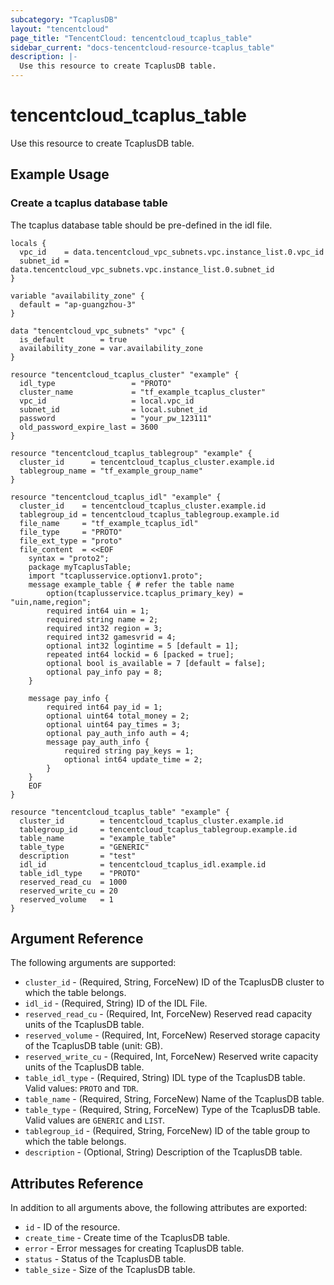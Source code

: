 ```yaml
---
subcategory: "TcaplusDB"
layout: "tencentcloud"
page_title: "TencentCloud: tencentcloud_tcaplus_table"
sidebar_current: "docs-tencentcloud-resource-tcaplus_table"
description: |-
  Use this resource to create TcaplusDB table.
---
```


# tencentcloud_tcaplus_table

Use this resource to create TcaplusDB table.

## Example Usage

### Create a tcaplus database table

The tcaplus database table should be pre-defined in the idl file.

```hcl
locals {
  vpc_id    = data.tencentcloud_vpc_subnets.vpc.instance_list.0.vpc_id
  subnet_id = data.tencentcloud_vpc_subnets.vpc.instance_list.0.subnet_id
}

variable "availability_zone" {
  default = "ap-guangzhou-3"
}

data "tencentcloud_vpc_subnets" "vpc" {
  is_default        = true
  availability_zone = var.availability_zone
}

resource "tencentcloud_tcaplus_cluster" "example" {
  idl_type                 = "PROTO"
  cluster_name             = "tf_example_tcaplus_cluster"
  vpc_id                   = local.vpc_id
  subnet_id                = local.subnet_id
  password                 = "your_pw_123111"
  old_password_expire_last = 3600
}

resource "tencentcloud_tcaplus_tablegroup" "example" {
  cluster_id      = tencentcloud_tcaplus_cluster.example.id
  tablegroup_name = "tf_example_group_name"
}

resource "tencentcloud_tcaplus_idl" "example" {
  cluster_id    = tencentcloud_tcaplus_cluster.example.id
  tablegroup_id = tencentcloud_tcaplus_tablegroup.example.id
  file_name     = "tf_example_tcaplus_idl"
  file_type     = "PROTO"
  file_ext_type = "proto"
  file_content  = <<EOF
    syntax = "proto2";
    package myTcaplusTable;
    import "tcaplusservice.optionv1.proto";
    message example_table { # refer the table name
        option(tcaplusservice.tcaplus_primary_key) = "uin,name,region";
        required int64 uin = 1;
        required string name = 2;
        required int32 region = 3;
        required int32 gamesvrid = 4;
        optional int32 logintime = 5 [default = 1];
        repeated int64 lockid = 6 [packed = true];
        optional bool is_available = 7 [default = false];
        optional pay_info pay = 8;
    }

    message pay_info {
        required int64 pay_id = 1;
        optional uint64 total_money = 2;
        optional uint64 pay_times = 3;
        optional pay_auth_info auth = 4;
        message pay_auth_info {
            required string pay_keys = 1;
            optional int64 update_time = 2;
        }
    }
    EOF
}

resource "tencentcloud_tcaplus_table" "example" {
  cluster_id        = tencentcloud_tcaplus_cluster.example.id
  tablegroup_id     = tencentcloud_tcaplus_tablegroup.example.id
  table_name        = "example_table"
  table_type        = "GENERIC"
  description       = "test"
  idl_id            = tencentcloud_tcaplus_idl.example.id
  table_idl_type    = "PROTO"
  reserved_read_cu  = 1000
  reserved_write_cu = 20
  reserved_volume   = 1
}
```

## Argument Reference

The following arguments are supported:

* `cluster_id` - (Required, String, ForceNew) ID of the TcaplusDB cluster to which the table belongs.
* `idl_id` - (Required, String) ID of the IDL File.
* `reserved_read_cu` - (Required, Int, ForceNew) Reserved read capacity units of the TcaplusDB table.
* `reserved_volume` - (Required, Int, ForceNew) Reserved storage capacity of the TcaplusDB table (unit: GB).
* `reserved_write_cu` - (Required, Int, ForceNew) Reserved write capacity units of the TcaplusDB table.
* `table_idl_type` - (Required, String) IDL type of the TcaplusDB table. Valid values: `PROTO` and `TDR`.
* `table_name` - (Required, String, ForceNew) Name of the TcaplusDB table.
* `table_type` - (Required, String, ForceNew) Type of the TcaplusDB table. Valid values are `GENERIC` and `LIST`.
* `tablegroup_id` - (Required, String, ForceNew) ID of the table group to which the table belongs.
* `description` - (Optional, String) Description of the TcaplusDB table.

## Attributes Reference

In addition to all arguments above, the following attributes are exported:

* `id` - ID of the resource.
* `create_time` - Create time of the TcaplusDB table.
* `error` - Error messages for creating TcaplusDB table.
* `status` - Status of the TcaplusDB table.
* `table_size` - Size of the TcaplusDB table.



